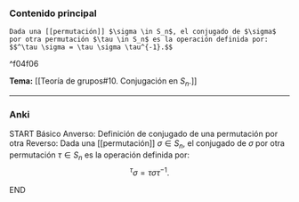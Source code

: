 ### Contenido principal

```ad-Formal
Dada una [[permutación]] $\sigma \in S_n$, el conjugado de $\sigma$ por otra permutación $\tau \in S_n$ es la operación definida por:
$$^\tau \sigma = \tau \sigma \tau^{-1}.$$
```

^f04f06

**Tema:** [[Teoría de grupos#10. Conjugación en $S_n$.]]

---
### Anki

START
Básico
Anverso: Definición de conjugado de una permutación por otra
Reverso: Dada una [[permutación]] $\sigma \in S_n$, el conjugado de $\sigma$ por otra permutación $\tau \in S_n$ es la operación definida por:
$$^\tau \sigma = \tau \sigma \tau^{-1}.$$
<!--ID: 1727966477407-->
END
